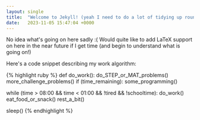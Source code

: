 ```yaml
---
layout: single
title:  "Welcome to Jekyll! (yeah I need to do a lot of tidying up round here)"
date:   2023-11-05 15:47:04 +0000
---
```

No idea what's going on here sadly :( 
Would quite like to add LaTeX support on here in the near future if I get time (and begin to understand what is going on!)

Here's a code snippet describing my work algorithm:

{% highlight ruby %}
def do_work():
  do_STEP_or_MAT_problems()
  more_challenge_problems()
  if (time_remaining):
    some_programming()

while (time > 08:00 && time < 01:00 && !tired && !schooltime):
  do_work()
  eat_food_or_snack()
  rest_a_bit()

sleep()
{% endhighlight %}
